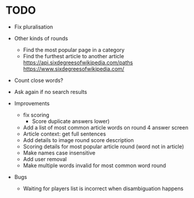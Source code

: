 # TODO


* Fix pluralisation
* Other kinds of rounds
  * Find the most popular page in a category
  * Find the furthest article to another article https://api.sixdegreesofwikipedia.com/paths
  https://www.sixdegreesofwikipedia.com/
* Count close words?
* Ask again if no search results

* Improvements
  * fix scoring
    * Score duplicate answers lower)
  * Add a list of most common article words on round 4 answer screen
  * Article context: get full sentences
  * Add details to image round score description
  * Scoring details for most popular article round (word not in article)
  * Make names case insensitive
  * Add user removal
  * Make multiple words invalid for most common word round

* Bugs
  * Waiting for players list is incorrect when disambiguation happens
